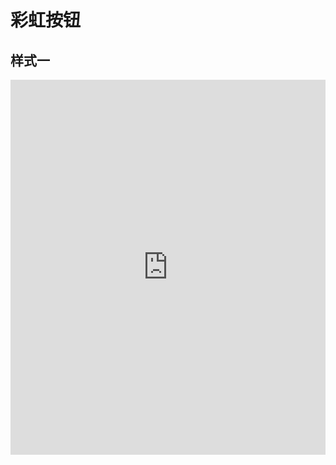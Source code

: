 # 彩虹按钮

## 样式一

<iframe height="600" style="width: 100%;" scrolling="no" title="A rainbow button" src="https://codepen.io/Tricker39/embed/JjmdYyO?default-tab=result&editable=true&theme-id=dark" frameborder="no" loading="lazy" allowtransparency="true" allowfullscreen="true">
  See the Pen <a href="https://codepen.io/Tricker39/pen/JjmdYyO">
  A rainbow button</a> by Tricker39 (<a href="https://codepen.io/Tricker39">@Tricker39</a>)
  on <a href="https://codepen.io">CodePen</a>.
</iframe>
